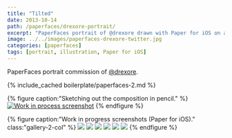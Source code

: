 ```yaml
---
title: "Tilted"
date: 2013-10-14
path: /paperfaces/drexore-portrait/
excerpt: "PaperFaces portrait of @drexore drawn with Paper for iOS on an iPad."
image: ../../images/paperfaces-drexore-twitter.jpg
categories: [paperfaces]
tags: [portrait, illustration, Paper for iOS]
---
```


PaperFaces portrait commission of <a href="https://twitter.com/drexore">@drexore</a>.

{% include_cached boilerplate/paperfaces-2.md %}

{% figure caption:"Sketching out the composition in pencil." %}
[![Work in process screenshot](../../images/paperfaces-drexore-process-1-750.jpg)](../../images/paperfaces-drexore-process-1-lg.jpg)
{% endfigure %}

{% figure caption:"Work in progress screenshots (Paper for iOS)." class:"gallery-2-col" %}
[![](../../images/paperfaces-drexore-process-2-600.jpg)](../../images/paperfaces-drexore-process-2-lg.jpg)
[![](../../images/paperfaces-drexore-process-3-600.jpg)](../../images/paperfaces-drexore-process-3-lg.jpg)
[![](../../images/paperfaces-drexore-process-4-600.jpg)](../../images/paperfaces-drexore-process-4-lg.jpg)
[![](../../images/paperfaces-drexore-process-5-600.jpg)](../../images/paperfaces-drexore-process-5-lg.jpg)
[![](../../images/paperfaces-drexore-process-6-600.jpg)](../../images/paperfaces-drexore-process-6-lg.jpg)
[![](../../images/paperfaces-drexore-process-7-600.jpg)](../../images/paperfaces-drexore-process-7-lg.jpg)
{% endfigure %}
